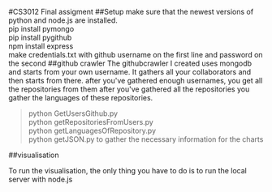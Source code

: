 #CS3012 Final assigment
##Setup
make sure that the newest versions of python and node.js are installed.
<br />pip install pymongo
<br />pip install pygithub
<br />npm install express
<br /> make credentials.txt with github username on the first line and password on the second
##github crawler
The githubcrawler I created uses mongodb and starts from your own username.
It gathers all your collaborators and then starts from there.
after you've gathered enough usernames, you get all the repositories from them
after you've gathered all the repositories you gather the languages of these repositories.
>python GetUsersGithub.py
><br />python getRepositoriesFromUsers.py
><br />python getLanguagesOfRepository.py
><br />python getJSON.py to gather the necessary information for the charts

##visualisation

To run the visualisation, the only thing you have to do is to run the local server with node.js
